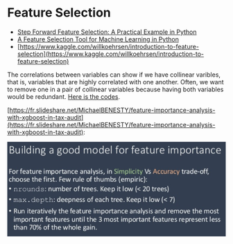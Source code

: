 # Feature Selection

* [Step Forward Feature Selection: A Practical Example in Python](https://www.kdnuggets.com/2018/06/step-forward-feature-selection-python.html)
* [A Feature Selection Tool for Machine Learning in Python](https://towardsdatascience.com/a-feature-selection-tool-for-machine-learning-in-python-b64dd23710f0)
* [https://www.kaggle.com/willkoehrsen/introduction-to-feature-selection](https://www.kaggle.com/willkoehrsen/introduction-to-feature-selection)



The correlations between variables can show if we have collinear varibles, that is, variables that are highly correlated with one another. Often, we want to remove one in a pair of collinear variables because having both variables would be redundant. [Here is the codes](https://www.kaggle.com/willkoehrsen/introduction-to-manual-feature-engineering#Collinear-Variables).





[https://fr.slideshare.net/MichaelBENESTY/feature-importance-analysis-with-xgboost-in-tax-audit](https://fr.slideshare.net/MichaelBENESTY/feature-importance-analysis-with-xgboost-in-tax-audit):

![](../.gitbook/assets/image%20%282%29.png)

